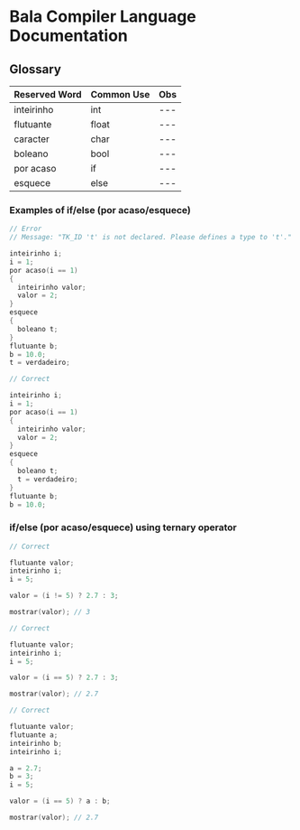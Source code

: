 # Bala Compiler Language Documentation 

## Glossary

| Reserved Word | Common Use | Obs |
|--- |--- |--- |
| inteirinho | int | --- |
| flutuante | float | --- |
| caracter | char | --- |
| boleano | bool | --- |
| por acaso | if | --- |
| esquece | else | --- |


### Examples of if/else (por acaso/esquece)


```cpp
// Error
// Message: "TK_ID 't' is not declared. Please defines a type to 't'."

inteirinho i;
i = 1;
por acaso(i == 1)
{
  inteirinho valor;
  valor = 2;
}
esquece
{
  boleano t;
}
flutuante b;
b = 10.0;
t = verdadeiro;
```

```cpp
// Correct

inteirinho i;
i = 1;
por acaso(i == 1)
{
  inteirinho valor;
  valor = 2;
}
esquece
{
  boleano t;
  t = verdadeiro;
}
flutuante b;
b = 10.0;
```

### if/else (por acaso/esquece) using ternary operator 

```cpp
// Correct

flutuante valor;
inteirinho i;
i = 5;

valor = (i != 5) ? 2.7 : 3;

mostrar(valor); // 3

```

```cpp
// Correct

flutuante valor;
inteirinho i;
i = 5;

valor = (i == 5) ? 2.7 : 3;

mostrar(valor); // 2.7

```

```cpp
// Correct

flutuante valor;
flutuante a;
inteirinho b;
inteirinho i;

a = 2.7;
b = 3;
i = 5;

valor = (i == 5) ? a : b;

mostrar(valor); // 2.7
```